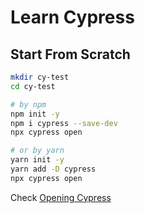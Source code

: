 # Learn Cypress

## Start From Scratch

```bash
mkdir cy-test
cd cy-test

```

```bash
# by npm
npm init -y
npm i cypress --save-dev
npx cypress open

# or by yarn
yarn init -y
yarn add -D cypress
npx cypress open
```

Check [Opening Cypress](https://docs.cypress.io/guides/getting-started/installing-cypress.html#Opening-Cypress)
